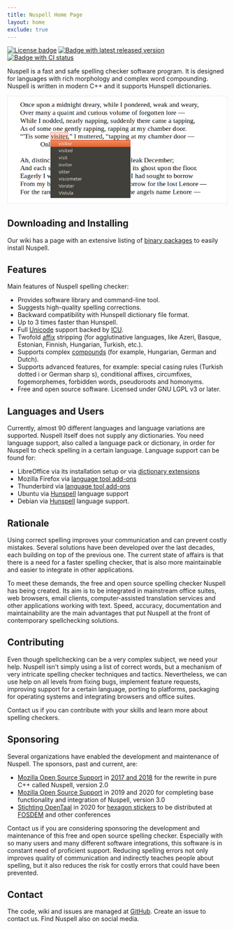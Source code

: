 ```yaml
---
title: Nuspell Home Page
layout: home
exclude: true
---
```


[![License badge](https://img.shields.io/github/license/nuspell/nuspell.svg?color=blue)](https://github.com/nuspell/nuspell/blob/master/COPYING)
[![Badge with latest released version](https://img.shields.io/github/release/nuspell/nuspell.svg)](https://github.com/nuspell/nuspell/releases)
[![Badge with CI status](https://travis-ci.org/nuspell/nuspell.svg?branch=master)](https://travis-ci.org/nuspell/nuspell)

Nuspell is a fast and safe spelling checker software program. It is designed
for languages with rich morphology and complex word compounding.
Nuspell is written in modern C++ and it supports Hunspell dictionaries.

![Screenshot](/assets/images/cover-edged.png)

## Downloading and Installing

Our wiki has a page with an extensive listing of
[binary packages](https://github.com/nuspell/nuspell/wiki/Nuspell-packaged-binaries)
to easily install Nuspell.

## Features

Main features of Nuspell spelling checker:

  - Provides software library and command-line tool.
  - Suggests high-quality spelling corrections.
  - Backward compatibility with Hunspell dictionary file format.
  - Up to 3 times faster than Hunspell.
  - Full [Unicode] support backed by [ICU].
  - Twofold [affix][affix-wikipedia] stripping (for agglutinative
    languages, like Azeri, Basque, Estonian, Finnish, Hungarian,
    Turkish, etc.).
  - Supports complex [compounds][compound-wikipedia] (for example,
    Hungarian, German and Dutch).
  - Supports advanced features, for example: special casing rules
    (Turkish dotted i or German sharp s), conditional affixes,
    circumfixes, fogemorphemes, forbidden words, pseudoroots and
    homonyms.
  - Free and open source software. Licensed under GNU LGPL v3 or later.

[Unicode]: https://en.wikipedia.org/wiki/Unicode
[ICU]: http://site.icu-project.org/
[affix-wikipedia]: https://en.wikipedia.org/wiki/Affix
[compound-wikipedia]: https://en.wikipedia.org/wiki/Compound_%28linguistics%29

## Languages and Users

Currently, almost 90 different languages and language variations are
supported. Nuspell itself does not supply any dictionaries. You need
language support, also called a language pack or dictionary, in order
for Nuspell to check spelling in a certain language. Language support
can be found for:

  - LibreOffice via its installation setup or via
    [dictionary extensions](https://extensions.libreoffice.org/?Tags%5B%5D=50)
  - Mozilla Firefox via
    [language tool add-ons](https://addons.mozilla.org/firefox/language-tools/)
  - Thunderbird via
    [language tool add-ons](https://addons.mozilla.org/thunderbird/language-tools/)
  - Ubuntu via
    [Hunspell](https://packages.ubuntu.com/focal/hunspell-dictionary)
    language support
  - Debian via
    [Hunspell](https://packages.debian.org/stable/virtual/hunspell-dictionary)
    language support.

## Rationale

Using correct spelling improves your communication and can prevent
costly mistakes. Several solutions have been developed over the last
decades, each building on top of the previous one. The current state of
affairs is that there is a need for a faster spelling checker, that is
also more maintainable and easier to integrate in other applications.

To meet these demands, the free and open source spelling checker Nuspell
has being created. Its aim is to be integrated in mainstream office
suites, web browsers, email clients, computer-assisted translation
services and other applications working with text. Speed, accuracy,
documentation and maintainability are the main advantages that put
Nuspell at the front of contemporary spellchecking solutions.

## Contributing

Even though spellchecking can be a very complex subject, we need your
help. Nuspell isn't simply using a list of correct words, but a
mechanism of very intricate spelling checker techniques and tactics.
Nevertheless, we can use help on all levels from fixing bugs, implement
feature requests, improving support for a certain language, porting to
platforms, packaging for operating systems and integrating browsers and
office suites.

Contact us if you can contribute with your skills and learn more about
spelling checkers.

## Sponsoring

Several organizations have enabled the development and maintenance of
Nuspell. The sponsors, past and current, are:

  - [Mozilla Open Source Support](https://www.mozilla.org/moss/) in
    [2017 and 2018](https://blog.mozilla.org/blog/2017/04/10/mozilla-awards-365000-to-open-source-projects-as-part-of-moss/)
    for the rewrite in pure C++ called Nuspell, version 2.0
  - [Mozilla Open Source Support](https://www.mozilla.org/moss/) in 2019
    and 2020 for completing base functionality and integration of
    Nuspell, version 3.0
  - [Stichting OpenTaal](https://www.opentaal.org/) in 2020 for [hexagon
    stickers](/assets/images/sticker-hexagon-trans-443x512.png) to be
    distributed at [FOSDEM](https://fosdem.org/2020/stands/) and other
    conferences

Contact us if you are considering sponsoring the development and
maintenance of this free and open source spelling checker. Especially
with so many users and many different software integrations, this
software is in constant need of proficient support. Reducing spelling
errors not only improves quality of communication and indirectly teaches
people about spelling, but it also reduces the risk for costly errors
that could have been prevented.

## Contact

The code, wiki and issues are managed at
[GitHub](https://github.com/nuspell/nuspell). Create an issue to contact us.
Find Nuspell also on social media.
